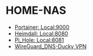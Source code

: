 # HOME-NAS
- [Portainer: Local:9000](https://github.com/Jacob-64/Project-and-Learning/blob/Home-NAS/Portainer)
- [Heimdall: Local:8080](https://github.com/Jacob-64/Project-and-Learning/blob/Home-NAS/Heimdall)
- [Pi_Hole: Local:8081](https://github.com/Jacob-64/Project-and-Learning/blob/Home-NAS/Pi-Hole)
- [WireGuard_DNS-Ducky VPN](https://github.com/Jacob-64/Project-and-Learning/blob/Home-NAS/WireGuard_DNS-Ducky)
